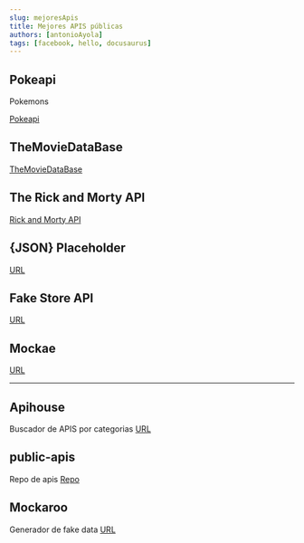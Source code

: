 ```yaml
---
slug: mejoresApis
title: Mejores APIS públicas
authors: [antonioAyola]
tags: [facebook, hello, docusaurus]
---
```


## Pokeapi

Pokemons

[Pokeapi](https://pokeapi.co/)

## TheMovieDataBase

[TheMovieDataBase](https://developers.themoviedb.org/3/getting-started/introduction)

## The Rick and Morty API

[Rick and Morty API](https://rickandmortyapi.com/)

## {JSON} Placeholder

[URL](https://jsonplaceholder.typicode.com/)

## Fake Store API

[URL](https://fakestoreapi.com/)

## Mockae

[URL](https://mockae.com/)


---

## Apihouse

Buscador de APIS por categorias [URL](https://apihouse.vercel.app/)


## public-apis

Repo de apis [Repo](https://github.com/public-apis/public-apis)

## Mockaroo

Generador de fake data [URL](https://www.mockaroo.com/)
